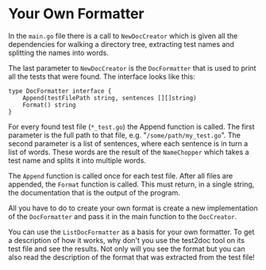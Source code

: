 # Your Own Formatter #

In the `main.go` file there is a call to `NewDocCreator` which is given all the dependencies for walking a directory tree, extracting test names and splitting the names into words.

The last parameter to `NewDocCreator` is the `DocFormatter` that is used to print all the tests that were found. The interface looks like this:

```
type DocFormatter interface {
	Append(testFilePath string, sentences [][]string)
	Format() string
}
```

For every found test file (`*_test.go`) the Append function is called. The first parameter is the full path to that file, e.g. "`/some/path/my_test.go`". The second parameter is a list of sentences, where each sentence is in turn a list of words. These words are the result of the `NameChopper` which takes a test name and splits it into multiple words.

The `Append` function is called once for each test file. After all files are appended, the `Format` function is called. This must return, in a single string, the documentation that is the output of the program.

All you have to do to create your own format is create a new implementation of the `DocFormatter` and pass it in the main function to the `DocCreator`.

You can use the `ListDocFormatter` as a basis for your own formatter. To get a description of how it works, why don't you use the test2doc tool on its test file and see the results. Not only will you see the format but you can also read the description of the format that was extracted from the test file!